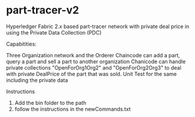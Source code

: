 # part-tracer-v2
Hyperledger Fabric 2.x based part-tracer network with private deal price in using the Private Data Collection (PDC)

Capabitities:

Three Organization network and the Orderer
Chaincode can add a part, query a part and sell a part to another organization
Chanicode can handle private collections "OpenForOrg1Org2" and "OpenForOrg2Org3" to deal with private DealPrice of the part that was sold.
Unit Test for the same including the private data

Instructions
1. Add the bin folder to the path
2. follow the instructions in the newCommands.txt

